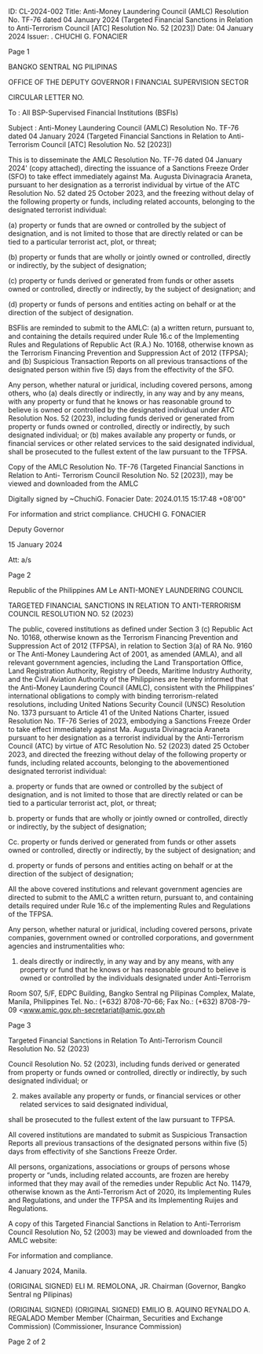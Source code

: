 ID: CL-2024-002
Title: Anti-Money Laundering Council (AMLC) Resolution No. TF-76 dated 04 January 2024 (Targeted Financial Sanctions in Relation to Anti-Terrorism Council [ATC] Resolution No. 52 [2023])
Date: 04 January 2024
Issuer: . CHUCHI G. FONACIER

Page 1

BANGKO SENTRAL NG PILIPINAS

OFFICE OF THE DEPUTY GOVERNOR I FINANCIAL SUPERVISION SECTOR

CIRCULAR LETTER NO.

To : All BSP-Supervised Financial Institutions (BSFls)

Subject : Anti-Money Laundering Council (AMLC) Resolution No. TF-76 dated 04 January 2024 (Targeted Financial Sanctions in Relation to Anti-Terrorism Council [ATC] Resolution No. 52 [2023])

This is to disseminate the AMLC Resolution No. TF-76 dated 04 January 2024' (copy attached), directing the issuance of a Sanctions Freeze Order (SFO) to take effect immediately against Ma. Augusta Divinagracia Araneta, pursuant to her designation as a terrorist individual by virtue of the ATC Resolution No. 52 dated 25 October 2023, and the freezing without delay of the following property or funds, including related accounts, belonging to the designated terrorist individual:

(a) property or funds that are owned or controlled by the subject of designation, and is not limited to those that are directly related or can be tied to a particular terrorist act, plot, or threat;

(b) property or funds that are wholly or jointly owned or controlled, directly or indirectly, by the subject of designation;

(c) property or funds derived or generated from funds or other assets owned or controlled, directly or indirectly, by the subject of designation; and

(d) property or funds of persons and entities acting on behalf or at the direction of the subject of designation.

BSFlis are reminded to submit to the AMLC: (a) a written return, pursuant to, and containing the details required under Rule 16.c of the Implementing Rules and Regulations of Republic Act (R.A.) No. 10168, otherwise known as the Terrorism Financing Prevention and Suppression Act of 2012 (TFPSA); and (b) Suspicious Transaction Reports on all previous transactions of the designated person within five (5) days from the effectivity of the SFO.

Any person, whether natural or juridical, including covered persons, among others, who (a) deals directly or indirectly, in any way and by any means, with any property or fund that he knows or has reasonable ground to believe is owned or controlled by the designated individual under ATC Resolution Nos. 52 (2023), including funds derived or generated from property or funds owned or controlled, directly or indirectly, by such designated individual; or (b) makes available any property or funds, or financial services or other related services to the said designated individual, shall be prosecuted to the fullest extent of the law pursuant to the TFPSA.

Copy of the AMLC Resolution No. TF-76 (Targeted Financial Sanctions in Relation to Anti- Terrorism Council Resolution No. 52 [2023]), may be viewed and downloaded from the AMLC

Digitally signed by ~ChuchiG. Fonacier Date: 2024.01.15 15:17:48 +08'00"

For information and strict compliance. CHUCHI G. FONACIER

Deputy Governor

15 January 2024

Att: a/s

Page 2

Republic of the Philippines AM Le ANTI-MONEY LAUNDERING COUNCIL

TARGETED FINANCIAL SANCTIONS IN RELATION TO ANTI-TERRORISM COUNCIL RESOLUTION NO. 52 (2023)

The public, covered institutions as defined under Section 3 (c) Republic Act No. 10168, otherwise known as the Terrorism Financing Prevention and Suppression Act of 2012 (TFPSA), in relation to Section 3(a) of RA No. 9160 or The Anti-Money Laundering Act of 2001, as amended (AMLA), and all relevant government agencies, including the Land Transportation Office, Land Registration Authority, Registry of Deeds, Maritime Industry Authority, and the Civil Aviation Authority of the Philippines are hereby informed that the Anti-Money Laundering Council (AMLC), consistent with the Philippines’ international obligations to comply with binding terrorism-related resolutions, including United Nations Security Council (UNSC) Resolution No. 1373 pursuant to Article 41 of the United Nations Charter, issued Resolution No. TF-76 Series of 2023, embodying a Sanctions Freeze Order to take effect immediately against Ma. Augusta Divinagracia Araneta pursuant to her designation as a terrorist individual by the Anti-Terrorism Council (ATC) by virtue of ATC Resolution No. 52 (2023) dated 25 October 2023, and directed the freezing without delay of the following property or funds, including related accounts, belonging to the abovementioned designated terrorist individual:

a. property or funds that are owned or controlled by the subject of designation, and is not limited to those that are directly related or can be tied to a particular terrorist act, plot, or threat;

b. property or funds that are wholly or jointly owned or controlled, directly or indirectly, by the subject of designation;

Cc. property or funds derived or generated from funds or other assets owned or controlled, directly or indirectly, by the subject of designation; and

d. property or funds of persons and entities acting on behalf or at the direction of the subject of designation;

All the above covered institutions and relevant government agencies are directed to submit to the AMLC a written return, pursuant to, and containing details required under Rule 16.c of the implementing Rules and Regulations of the TFPSA.

Any person, whether natural or juridical, including covered persons, private companies, government owned or controlled corporations, and government agencies and instrumentalities who:

1. deals directly or indirectly, in any way and by any means, with any property or fund that he knows or has reasonable ground to believe is owned or controlled by the individuals designated under Anti-Terrorism

Room S07, 5/F, EDPC Building, Bangko Sentral ng Pilipinas Complex, Malate, Manila, Philippines Tel. No.: (+632) 8708-70-66; Fax No.: (+632) 8708-79-09 <www.amic.gov.ph-secretariat@amic.gov.ph

Page 3

Targeted Financial Sanctions in Relation To Anti-Terrorism Council Resolution No. 52 (2023)

Council Resolution No. 52 (2023), including funds derived or generated from property or funds owned or controlled, directly or indirectly, by such designated individual; or

2. makes available any property or funds, or financial services or other related services to said designated individual,

shall be prosecuted to the fullest extent of the law pursuant to TFPSA.

All covered institutions are mandated to submit as Suspicious Transaction Reports all previous transactions of the designated persons within five (5) days from effectivity of she Sanctions Freeze Order.

All persons, organizations, associations or groups of persons whose property or “unds, including related accounts, are frozen are hereby informed that they may avail of the remedies under Republic Act No. 11479, otherwise known as the Anti-Terrorism Act of 2020, its Implementing Rules and Regulations, and under the TFPSA and its Implementing Ruijes and Regulations.

A copy of this Targeted Financial Sanctions in Relation to Anti-Terrorism Council Resolution No, 52 (2003) may be viewed and downloaded from the AMLC website:

For information and compliance.

4 January 2024, Manila.

(ORIGINAL SIGNED) ELI M. REMOLONA, JR. Chairman (Governor, Bangko Sentral ng Pilipinas)

(ORIGINAL SIGNED) (ORIGINAL SIGNED) EMILIO B. AQUINO REYNALDO A. REGALADO Member Member (Chairman, Securities and Exchange Commission) (Commissioner, Insurance Commission)

Page 2 of 2